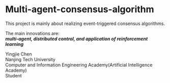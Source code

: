 # Multi-agent-consensus-algorithm

This project is mainly about realizing event-triggered consensus algorithms.

The main innovations are:   
***multi-agent, distributed control, and application of reinforcement learning***

Yingjie Chen  
Nanjing Tech University  
Computer and Information Engineering Academy(Artificial Intelligence Academy)  
Student  